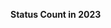 
<span><span><p dir="auto"><strong>Status Count in 2023</strong></p></span></span><canvas height="0" width="0" style="display: block; box-sizing: border-box; height: 0px; width: 0px;"></canvas>
